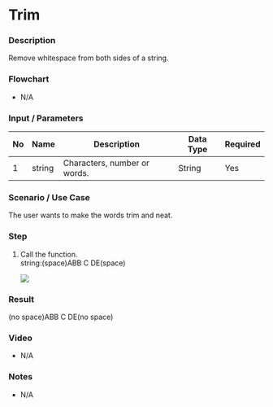 # Trim

### Description

Remove whitespace from both sides of a string.

### Flowchart

- N/A 

### Input / Parameters

| No | Name | Description | Data Type | Required |
| ------ | ------ | ------ |------ | ------ |
| 1 | string | Characters, number or words. | String | Yes |

### Scenario / Use Case

The user wants to make the words trim and neat.</br>

### Step

1. Call the function.<br>
   string:(space)ABB  C  DE(space)<br />
    
   ![](../../../../document/function/String/trim/trim-step-1.png?raw=true)

### Result

(no space)ABB  C  DE(no space)

### Video

- N/A

<!--[![Video](http://i.imgur.com/Ot5DWAW.png)](https://youtu.be/StTqXEQ2l-Y?t=35s)-->

### Notes

- N/A